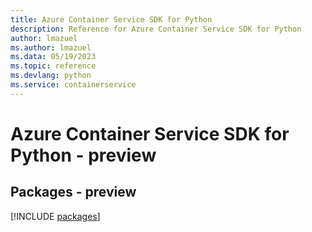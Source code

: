 ```yaml
---
title: Azure Container Service SDK for Python
description: Reference for Azure Container Service SDK for Python
author: lmazuel
ms.author: lmazuel
ms.data: 05/19/2023
ms.topic: reference
ms.devlang: python
ms.service: containerservice
---
```

# Azure Container Service SDK for Python - preview
## Packages - preview
[!INCLUDE [packages](container-service-index.md)]